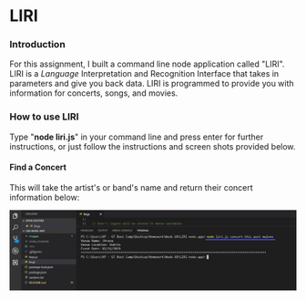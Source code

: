# LIRI

### Introduction
For this assignment, I built a command line node application called "LIRI".  LIRI is a _Language_ Interpretation and Recognition Interface that takes in parameters and give you back data.  LIRI is programmed to provide you with information for concerts, songs, and movies.

### How to use LIRI
Type "**node liri.js**" in your command line and press enter for further instructions, or just follow the instructions and screen shots provided below.


#### Find a Concert
This will take the artist's or band's name and return their concert information below:

![Image of concert-this](images/concert-this.jpg)